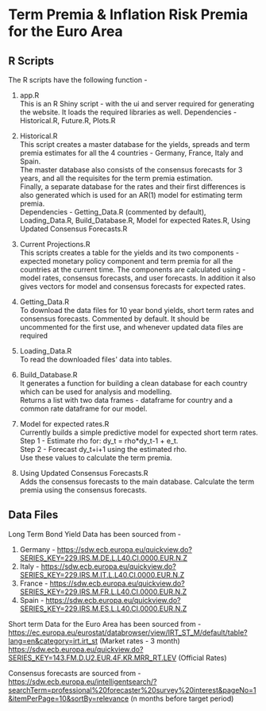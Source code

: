 # Term Premia &amp; Inflation Risk Premia for the Euro Area

## R Scripts
The R scripts have the following function -
1. app.R  
  This is an R Shiny script - with the ui and server required for generating the website. It loads the required libraries as well.
  Dependencies - Historical.R, Future.R, Plots.R

2. Historical.R  
   This script creates a master database for the yields, spreads and term premia estimates for all the 4 countries - Germany, France, Italy and Spain.  
   The master database also consists of the consensus forecasts for 3 years, and all the requisites for the term premia estimation.  
   Finally, a separate database for the rates and their first differences is also generated which is used for an AR(1) model for estimating term premia.  
   Dependencies - Getting_Data.R (commented by default), Loading_Data.R, Build_Database.R, Model for expected Rates.R, Using Updated Consensus Forecasts.R  

4. Current Projections.R  
   This scripts creates a table for the yields and its two components - expected monetary policy component and term premia for all the countries at the current time. The components are calculated using - model rates, consensus forecasts, and user forecasts. In addition it also gives vectors for model and consensus forecasts for expected rates.  

5. Getting_Data.R  
  To download the data files for 10 year bond yields, short term rates and consensus forecasts. Commented by default. It should be uncommented for the first use, and whenever updated data files are required  

6. Loading_Data.R  
   To read the downloaded files' data into tables.
   
7. Build_Database.R  
  It generates a function for building a clean database for each country which can be used for analysis and modelling.  
  Returns a list with two data frames - dataframe for country and a common rate dataframe for our model.  
  
8. Model for expected rates.R  
  Currently builds a simple predictive model for expected short term rates.  
  Step 1 - Estimate rho for: dy_t = rho*dy_t-1 + e_t.  
  Step 2 - Forecast dy_t+i+1 using the estimated rho.  
  Use these values to calculate the term premia.  
  
9. Using Updated Consensus Forecasts.R  
  Adds the consensus forecasts to the main database. 
  Calculate the term premia using the consensus forecasts.  



## Data Files
Long Term Bond Yield Data has been sourced from -
1. Germany - https://sdw.ecb.europa.eu/quickview.do?SERIES_KEY=229.IRS.M.DE.L.L40.CI.0000.EUR.N.Z
2. Italy - https://sdw.ecb.europa.eu/quickview.do?SERIES_KEY=229.IRS.M.IT.L.L40.CI.0000.EUR.N.Z
3. France - https://sdw.ecb.europa.eu/quickview.do?SERIES_KEY=229.IRS.M.FR.L.L40.CI.0000.EUR.N.Z
4. Spain - https://sdw.ecb.europa.eu/quickview.do?SERIES_KEY=229.IRS.M.ES.L.L40.CI.0000.EUR.N.Z
  
Short term Data for the Euro Area has been sourced from -  
https://ec.europa.eu/eurostat/databrowser/view/IRT_ST_M/default/table?lang=en&category=irt.irt_st (Market rates - 3 month)  
https://sdw.ecb.europa.eu/quickview.do?SERIES_KEY=143.FM.D.U2.EUR.4F.KR.MRR_RT.LEV (Official Rates)

Consensus forecasts are sourced from -  
https://sdw.ecb.europa.eu/intelligentsearch/?searchTerm=professional%20forecaster%20survey%20interest&pageNo=1&itemPerPage=10&sortBy=relevance (n months before target period)  



  
